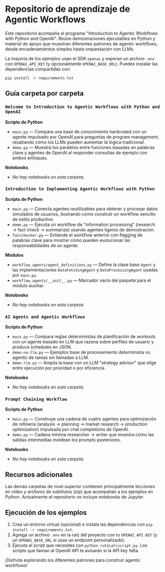 # Repositorio de aprendizaje de Agentic Workflows

Este repositorio acompaña el programa "Introduction to Agentic Workflows with Python and OpenAI". Reúne demostraciones ejecutables en Python y material de apoyo que muestran diferentes patrones de agentic workflows, desde encadenamientos simples hasta orquestación con LLMs.

La mayoría de los ejemplos usan el SDK `openai` y esperan un archivo `.env` con `OPENAI_API_KEY` (y opcionalmente `OPENAI_BASE_URL`). Puedes instalar las dependencias compartidas con:

```powershell
pip install -r requirements.txt
```

## Guía carpeta por carpeta

### `Welcome to Introduction to Agentic Workflows with Python and OpenAI`

**Scripts de Python**
- `main.py` &mdash; Compara una base de conocimiento hardcoded con un agente impulsado por OpenAI para preguntas de program management, resaltando cómo los LLMs pueden aumentar la lógica tradicional.
- `demo.py` &mdash; Muestra los paralelos entre funciones basadas en palabras clave y agentes de OpenAI al responder consultas de ejemplo con ambos enfoques.

**Notebooks**
- _No hay notebooks en esta carpeta._

### `Introduction to Implementing Agentic Workflows with Python`

**Scripts de Python**
- `main.py` &mdash; Conecta agentes reutilizables para obtener y procesar datos simulados de usuarios, ilustrando cómo construir un workflow sencillo de estilo productivo.
- `demo.py` &mdash; Ejecuta un workflow de "information processing" (research → fact check → summarize) usando agentes ligeros de demostración.
- `fastchecker.py` &mdash; Extiende el workflow anterior con flagging de palabras clave para mostrar cómo pueden evolucionar las responsabilidades de un agente.

**Módulos**
- `workflow_agents/agent_definitions.py` &mdash; Define la clase base `Agent` y las implementaciones `DataFetchingAgent` y `DataProcessingAgent` usadas por `main.py`.
- `workflow_agents/__init__.py` &mdash; Marcador vacío del paquete para el módulo auxiliar.

**Notebooks**
- _No hay notebooks en esta carpeta._

### `AI Agents and Agentic Workflows`

**Scripts de Python**
- `main.py` &mdash; Compara reglas deterministas de planificación de workouts con un agente basado en LLM que razona sobre perfiles de usuario y produce schedules en JSON.
- `demo-no-llm.py` &mdash; Ejemplos base de procesamiento determinista vs. agentic de tareas sin llamadas a LLM.
- `demo-llm.py` &mdash; Amplía la base con un LLM "strategy advisor" que elige entre ejecución por prioridad o por eficiencia.

**Notebooks**
- _No hay notebooks en esta carpeta._

### `Prompt Chaining Workflow`

**Scripts de Python**
- `main.py` &mdash; Construye una cadena de cuatro agentes para optimización de refinería (analysis → planning → market research → production optimization) impulsada por chat completions de OpenAI.
- `demo.py` &mdash; Cadena mínima researcher → writer que muestra cómo las salidas intermedias moldean los prompts posteriores.

**Notebooks**
- _No hay notebooks en esta carpeta._

## Recursos adicionales

Las demás carpetas de nivel superior contienen principalmente lecciones en video y archivos de subtítulos (zip) que acompañan a los ejemplos en Python. Actualmente el repositorio no incluye notebooks de Jupyter.

## Ejecución de los ejemplos

1. Crea un entorno virtual (opcional) e instala las dependencias con `pip install -r requirements.txt`.
2. Agrega un archivo `.env` en la raíz del proyecto con tu `OPENAI_API_KEY` (y un `OPENAI_BASE_URL` si usas un endpoint personalizado).
3. Ejecuta el script que necesites con `python ruta\al\script.py`. Los scripts que llaman al OpenAI API te avisarán si la API key falta.

¡Disfruta explorando los diferentes patrones para construir agentic workflows!
